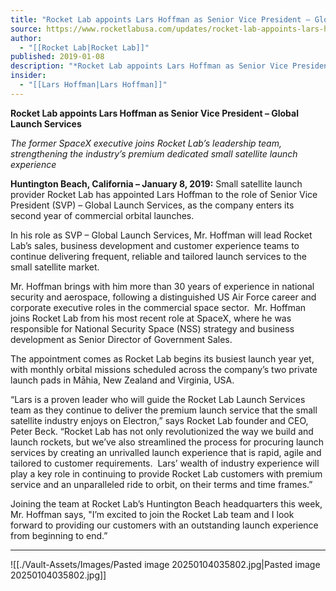 ```yaml
---
title: "Rocket Lab appoints Lars Hoffman as Senior Vice President – Global Launch Services "
source: https://www.rocketlabusa.com/updates/rocket-lab-appoints-lars-hoffman-as-senior-vice-president-global-launch-services/
author:
  - "[[Rocket Lab|Rocket Lab]]"
published: 2019-01-08
description: "*Rocket Lab appoints Lars Hoffman as Senior Vice President – Global Launch Services*"
insider:
  - "[[Lars Hoffman|Lars Hoffman]]"
---
```

**Rocket Lab appoints Lars Hoffman as Senior Vice President – Global Launch Services**

*The former SpaceX executive joins Rocket Lab’s leadership team, strengthening the industry’s premium dedicated small satellite launch experience* 

**Huntington Beach, California – January 8, 2019:** Small satellite launch provider Rocket Lab has appointed Lars Hoffman to the role of Senior Vice President (SVP) – Global Launch Services, as the company enters its second year of commercial orbital launches.

In his role as SVP – Global Launch Services, Mr. Hoffman will lead Rocket Lab’s sales, business development and customer experience teams to continue delivering frequent, reliable and tailored launch services to the small satellite market.

Mr. Hoffman brings with him more than 30 years of experience in national security and aerospace, following a distinguished US Air Force career and corporate executive roles in the commercial space sector.  Mr. Hoffman joins Rocket Lab from his most recent role at SpaceX, where he was responsible for National Security Space (NSS) strategy and business development as Senior Director of Government Sales.

The appointment comes as Rocket Lab begins its busiest launch year yet, with monthly orbital missions scheduled across the company’s two private launch pads in Māhia, New Zealand and Virginia, USA.

“Lars is a proven leader who will guide the Rocket Lab Launch Services team as they continue to deliver the premium launch service that the small satellite industry enjoys on Electron,” says Rocket Lab founder and CEO, Peter Beck. “Rocket Lab has not only revolutionized the way we build and launch rockets, but we’ve also streamlined the process for procuring launch services by creating an unrivalled launch experience that is rapid, agile and tailored to customer requirements.  Lars’ wealth of industry experience will play a key role in continuing to provide Rocket Lab customers with premium service and an unparalleled ride to orbit, on their terms and time frames.”

Joining the team at Rocket Lab’s Huntington Beach headquarters this week, Mr. Hoffman says, "I’m excited to join the Rocket Lab team and I look forward to providing our customers with an outstanding launch experience from beginning to end.”

---

![[./Vault-Assets/Images/Pasted image 20250104035802.jpg|Pasted image 20250104035802.jpg]]